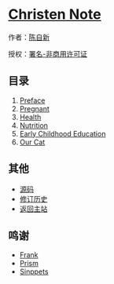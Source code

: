# [Christen Note]()

作者：[陈自新](http://chenzixin.com)

授权：<a rel="license" href="http://creativecommons.org/licenses/by-nc/4.0/">署名-非商用许可证</a>

## 目录
1. [Preface](#README)
1. [Pregnant](#docs/pregnant)
1. [Health](#docs/health)
1. [Nutrition](#docs/nutrition)
1. [Early Childhood Education](#docs/ece)
1. [Our Cat](#docs/cat)

## 其他
- [源码](https://github.com/hiclick/hiclick.github.com)
- [修订历史](https://github.com/hiclick/hiclick.github.com/graphs/commit-activity)
- [返回主站](http://christen.cn)

## 鸣谢
- [Frank](http://www.ruanyifeng.com/home.html)
- [Prism](/lab/tool/prism.html)
- [Sinppets](http://christen.cn/lab/tool/sinppets.html)

